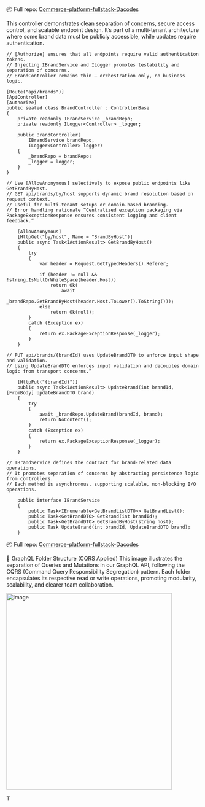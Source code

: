 
📦 Full repo: [Commerce-platform-fullstack-Dacodes](https://github.com/GregHowe/commerce-platform-fullstack-Dacodes)

This controller demonstrates clean separation of concerns, secure access control, and scalable endpoint design. It’s part of a multi-tenant architecture where some brand data must be publicly accessible, while updates require authentication.


```
// [Authorize] ensures that all endpoints require valid authentication tokens.
// Injecting IBrandService and ILogger promotes testability and separation of concerns.
// BrandController remains thin — orchestration only, no business logic.

[Route("api/brands")]
[ApiController]
[Authorize]
public sealed class BrandController : ControllerBase
{
    private readonly IBrandService _brandRepo;
    private readonly ILogger<Controller> _logger;

    public BrandController(
        IBrandService brandRepo,
        ILogger<Controller> logger)
    {
        _brandRepo = brandRepo;
        _logger = logger;
    }
}
```

```
// Use [AllowAnonymous] selectively to expose public endpoints like GetBrandByHost.
// GET api/brands/by/host supports dynamic brand resolution based on request context.
// Useful for multi-tenant setups or domain-based branding.
// Error handling rationale “Centralized exception packaging via PackageExceptionResponse ensures consistent logging and client feedback.”

    [AllowAnonymous]
    [HttpGet("by/host", Name = "BrandByHost")]
    public async Task<IActionResult> GetBrandByHost()
    {
        try
        {
            var header = Request.GetTypedHeaders().Referer;

            if (header != null && !string.IsNullOrWhiteSpace(header.Host))
                return Ok(
                    await 
                    _brandRepo.GetBrandByHost(header.Host.ToLower().ToString()));
            else
                return Ok(null);
        }
        catch (Exception ex)
        {
            return ex.PackageExceptionResponse(_logger);
        }
    }
```

```
// PUT api/brands/{brandId} uses UpdateBrandDTO to enforce input shape and validation.
// Using UpdateBrandDTO enforces input validation and decouples domain logic from transport concerns.”

    [HttpPut("{brandId}")]
    public async Task<IActionResult> UpdateBrand(int brandId, [FromBody] UpdateBrandDTO brand)
    {
        try
        {
            await _brandRepo.UpdateBrand(brandId, brand);
            return NoContent();
        }
        catch (Exception ex)
        {
            return ex.PackageExceptionResponse(_logger);
        }
    }
```


```
// IBrandService defines the contract for brand-related data operations.
// It promotes separation of concerns by abstracting persistence logic from controllers.
// Each method is asynchronous, supporting scalable, non-blocking I/O operations.

    public interface IBrandService
    {
        public Task<IEnumerable<GetBrandListDTO>> GetBrandList();
        public Task<GetBrandDTO> GetBrand(int brandId);
        public Task<GetBrandDTO> GetBrandByHost(string host);
        public Task UpdateBrand(int brandId, UpdateBrandDTO brand);
    }
```


📦 Full repo: [Commerce-platform-fullstack-Dacodes](https://github.com/GregHowe/commerce-platform-fullstack-Dacodes)

📁 GraphQL Folder Structure (CQRS Applied)
    This image illustrates the separation of Queries and Mutations in our GraphQL API, following the CQRS (Command Query Responsibility Segregation) pattern. Each folder encapsulates its respective read or write operations, promoting modularity, scalability, and clearer team collaboration.

  <img width="431" height="512" alt="image" src="https://github.com/user-attachments/assets/d3834ee7-ae6f-4093-a12a-bc0320c992c7" />




T
